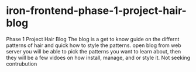 # iron-frontend-phase-1-project-hair-blog
Phase 1 Project Hair Blog
The blog is a get to know guide on the differnt patterns of hair and quick how to style the patterns. 
open blog from web server
you will be able to pick the patterns you want to learn about, then they will be a few vidoes on how install, manage, and or style it.
Not seeking contrubution
